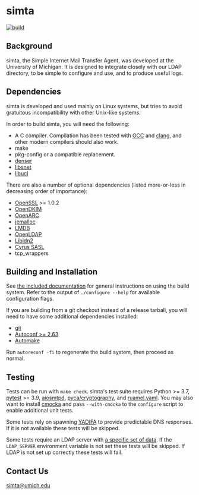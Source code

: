 simta
=====

[![build](https://github.com/simta/simta/actions/workflows/build.yml/badge.svg)](https://github.com/simta/simta/actions/workflows/build.yml)

Background
----------

simta, the Simple Internet Mail Transfer Agent, was developed at the
University of Michigan. It is designed to integrate closely with our
LDAP directory, to be simple to configure and use, and to produce
useful logs.

Dependencies
------------

simta is developed and used mainly on Linux systems, but tries to
avoid gratuitous incompatibility with other Unix-like systems.

In order to build simta, you will need the following:

* A C compiler. Compilation has been tested with [GCC](https://gcc.gnu.org/)
  and [clang](https://clang.llvm.org/), and other modern compilers should
  also work.
* make
* pkg-config or a compatible replacement.
* [denser](https://github.com/simta/denser)
* [libsnet](https://github.com/simta/libsnet)
* [libucl](https://github.com/vstakhov/libucl)

There are also a number of optional dependencies (listed more-or-less in
decreasing order of importance):

* [OpenSSL](https://openssl.org/) >= 1.0.2
* [OpenDKIM](http://www.opendkim.org/)
* [OpenARC](https://github.com/trusteddomainproject/OpenARC)
* [jemalloc](http://jemalloc.net/)
* [LMDB](https://symas.com/lightning-memory-mapped-database/)
* [OpenLDAP](https://www.openldap.org/)
* [Libidn2](https://gitlab.com/libidn/libidn2)
* [Cyrus SASL](https://www.cyrusimap.org/sasl/)
* tcp_wrappers


Building and Installation
-------------------------

See [the included documentation](INSTALL) for general instructions on
using the build system. Refer to the output of `./configure --help`
for available configuration flags.

If you are building from a git checkout instead of a release tarball,
you will need to have some additional dependencies installed:

* [git](https://git-scm.com/)
* [Autoconf >= 2.63](https://www.gnu.org/software/autoconf/)
* [Automake](https://www.gnu.org/software/automake/)

Run `autoreconf -fi` to regenerate the build system, then proceed as normal.


Testing
-------

Tests can be run with `make check`. simta's test suite
requires Python >= 3.7, [pytest](https://pytest.org) >=
3.9, [aiosmtpd](https://pypi.org/project/aiosmtpd/),
[pyca/cryptography](https://pypi.org/project/cryptography/), and
[ruamel.yaml](https://pypi.org/project/ruamel.yaml/). You
may also want to install [cmocka](https://cmocka.org/) and pass
`--with-cmocka` to the `configure` script to enable additional unit
tests.

Some tests rely on spawning [YADIFA](https://www.yadifa.eu/) to
provide predictable DNS responses. If it is not available these tests
will be skipped.

Some tests require an LDAP server with [a specific set of
data](test/ldap/README.md). If the `LDAP_SERVER` environment variable
is not set these tests will be skipped. If LDAP is not set up
correctly these tests will fail.


Contact Us
----------

<simta@umich.edu>
